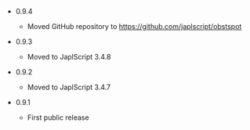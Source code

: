 - 0.9.4

  - Moved GitHub repository to https://github.com/japlscript/obstspot


- 0.9.3

  - Moved to JaplScript 3.4.8


- 0.9.2

  - Moved to JaplScript 3.4.7 


- 0.9.1

  - First public release
